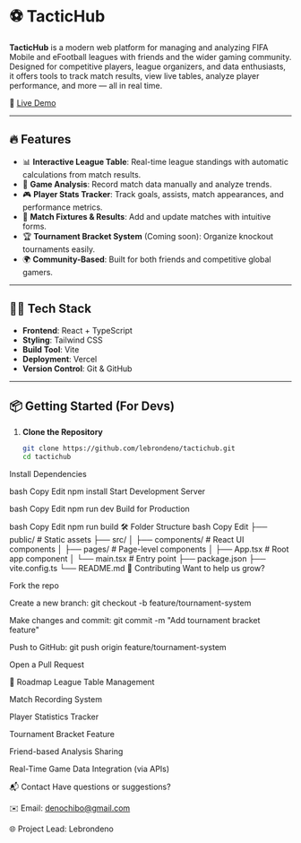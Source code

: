 # ⚽ TacticHub

**TacticHub** is a modern web platform for managing and analyzing FIFA Mobile and eFootball leagues with friends and the wider gaming community. Designed for competitive players, league organizers, and data enthusiasts, it offers tools to track match results, view live tables, analyze player performance, and more — all in real time.

🚀 [Live Demo](https://tactichub.vercel.app)

---

## 🔥 Features

- 📊 **Interactive League Table**: Real-time league standings with automatic calculations from match results.
- 🧠 **Game Analysis**: Record match data manually and analyze trends.
- 🎮 **Player Stats Tracker**: Track goals, assists, match appearances, and performance metrics.
- 📅 **Match Fixtures & Results**: Add and update matches with intuitive forms.
- 🏆 **Tournament Bracket System** (Coming soon): Organize knockout tournaments easily.
- 🌍 **Community-Based**: Built for both friends and competitive global gamers.

---

## 🧑‍💻 Tech Stack

- **Frontend**: React + TypeScript
- **Styling**: Tailwind CSS
- **Build Tool**: Vite
- **Deployment**: Vercel
- **Version Control**: Git & GitHub

---

## 📦 Getting Started (For Devs)

1. **Clone the Repository**

   ```bash
   git clone https://github.com/lebrondeno/tactichub.git
   cd tactichub
Install Dependencies

bash
Copy
Edit
npm install
Start Development Server

bash
Copy
Edit
npm run dev
Build for Production

bash
Copy
Edit
npm run build
🛠️ Folder Structure
bash
Copy
Edit
├── public/              # Static assets
├── src/
│   ├── components/      # React UI components
│   ├── pages/           # Page-level components
│   ├── App.tsx          # Root app component
│   └── main.tsx         # Entry point
├── package.json
├── vite.config.ts
└── README.md
🤝 Contributing
Want to help us grow?

Fork the repo

Create a new branch: git checkout -b feature/tournament-system

Make changes and commit: git commit -m "Add tournament bracket feature"

Push to GitHub: git push origin feature/tournament-system

Open a Pull Request

📌 Roadmap
 League Table Management

 Match Recording System

 Player Statistics Tracker

 Tournament Bracket Feature

 Friend-based Analysis Sharing

 Real-Time Game Data Integration (via APIs)

📬 Contact
Have questions or suggestions?

✉️ Email: denochibo@gmail.com

🌐 Project Lead: Lebrondeno

